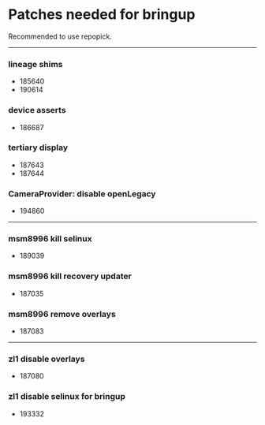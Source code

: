 # Patches needed for bringup

Recommended to use repopick.

-----
### lineage shims
- 185640
- 190614
### device asserts
- 186687
### tertiary display
- 187643
- 187644
### CameraProvider: disable openLegacy
- 194860
-----
### msm8996 kill selinux
- 189039
### msm8996 kill recovery updater
- 187035
### msm8996 remove overlays
- 187083
-----
### zl1 disable overlays
- 187080
### zl1 disable selinux for bringup
- 193332
